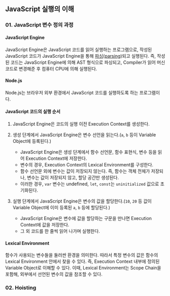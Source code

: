 ## JavaScript 실행의 이해

### 01. JavaScript 변수 정의 과정
#### JavaScript Engine
JavaScript Engine은 JavaScript 코드를 읽어 실행하는 프로그램으로, 작성된 JavaScript 코드가 JavaScript Engine을 통해 [파싱](https://oneroomtable.tistory.com/entry/%ED%8C%8C%EC%8B%B1%EC%9D%B4%EB%9E%80-%EB%AC%B4%EC%97%87%EC%9D%BC%EA%B9%8C-%EB%B2%88%EC%97%AD)([parsing](https://developer.mozilla.org/en-US/docs/Glossary/Parse))되고 실행된다. 즉, 작성된 코드는 JavaScript Engine에 의해 AST 형식으로 파싱되고, Compiler가 읽어 머신 코드로 변경해준 후 컴퓨터 CPU에 의해 실행된다.

#### Node.js
Node.js는 브라우저 외부 환경에서 JavaScript 코드를 실행하도록 하는 프로그램이다.

#### JavaScript 코드의 실행 순서
1. JavaScript Engine은 코드의 실행 이전 Execution Context를 생성한다.
2. 생성 단계에서 JavaScript Engine은 변수 선언을 읽는다.(`a`, `b` 등이 Variable Object에 등록된다.)
   - JavaScript Engine은 생성 단계에서 함수 선언문, 함수 표현식, 변수 등을 읽어 Execution Context에 저장한다.
   - 변수의 경우, Execution Context의 Lexical Environment를 구성한다.
   - 함수 선언문 외에 변수는 값이 저장되지 않는다. 즉, 함수는 객체 전체가 저장되나, 변수는 값이 저장되지 않고, 할당 공간만 생성된다.
   - 이러한 경우, `var` 변수는 undefined, `let`, `const`는 `uninitialized` 값으로 초기화된다.

3. 실행 단계에서 JavaScript Engine은 변수의 값을 할당한다.(`10`, `20` 등 값이 Variable Object에 이미 등록된 `a`, `b` 등에 할당된다.)
   - JavaScript Engine은 변수에 값을 할당하는 구문을 만나면 Execution Context에 값을 저장한다.
   - 그 외 코드를 한 줄씩 읽어 나가며 실행한다.

#### Lexical Environment
함수가 사용되는 변수들을 둘러싼 환경을 의미한다. 따라서 특정 변수의 값은 함수의 Lexical Environment 안에서 찾을 수 있다. 즉, Execution Context 내부에 정의된 Variable Object로 이해할 수 있다. 이때, Lexical Environment는 Scope Chain을 포함해, 외부에서 선언된 변수의 값을 참조할 수 있다.

### 02. Hoisting